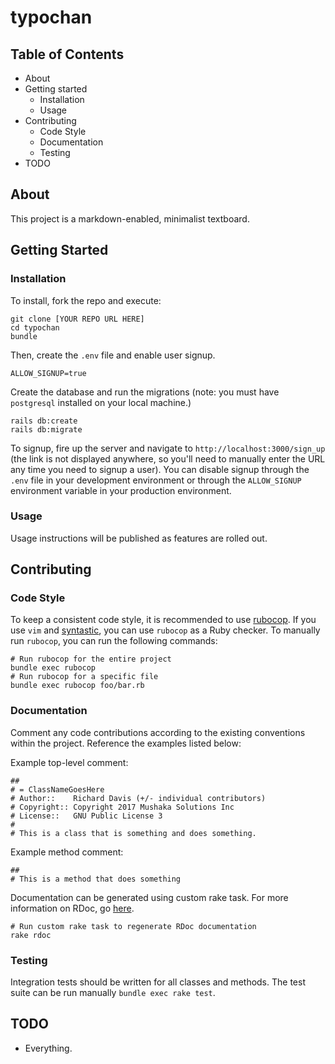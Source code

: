 # typochan

## Table of Contents
* About
* Getting started
    * Installation
    * Usage
* Contributing
    * Code Style
    * Documentation
    * Testing
* TODO

## About
This project is a markdown-enabled, minimalist textboard.

## Getting Started
### Installation
To install, fork the repo and execute:

```
git clone [YOUR REPO URL HERE]
cd typochan
bundle
```

Then, create the `.env` file and enable user signup.

```
ALLOW_SIGNUP=true
```

Create the database and run the migrations (note: you must have `postgresql` installed on your local machine.)

```
rails db:create
rails db:migrate
```

To signup, fire up the server and navigate to `http://localhost:3000/sign_up` (the link is not displayed anywhere, so you'll need to manually enter the URL any time you need to signup a user). You can disable signup through the `.env` file in your development environment or through the `ALLOW_SIGNUP` environment variable in your production environment.


### Usage
Usage instructions will be published as features are rolled out.

## Contributing
### Code Style
To keep a consistent code style, it is recommended to use
[rubocop](https://github.com/bbatsov/rubocop). If you use `vim` and
[syntastic](https://github.com/vim-syntastic/syntastic), you
can use `rubocop` as a Ruby checker. To manually run `rubocop`, you
can run the following commands:

```
# Run rubocop for the entire project
bundle exec rubocop
# Run rubocop for a specific file
bundle exec rubocop foo/bar.rb
```

### Documentation
Comment any code contributions according to the existing conventions within the project.
Reference the examples listed below:

Example top-level comment:

```
##
# = ClassNameGoesHere
# Author::    Richard Davis (+/- individual contributors)
# Copyright:: Copyright 2017 Mushaka Solutions Inc
# License::   GNU Public License 3
#
# This is a class that is something and does something.
```

Example method comment:

```
##
# This is a method that does something
```

Documentation can be generated using custom rake task. For more information on RDoc, go
[here](https://rdoc.github.io/rdoc/index.html).

```
# Run custom rake task to regenerate RDoc documentation
rake rdoc
```

### Testing
Integration tests should be written for all classes and methods. The test suite
can be run manually `bundle exec rake test`.

## TODO
* Everything.
